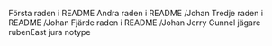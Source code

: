 Första raden i README
Andra raden i README /Johan
Tredje raden i README /Johan
Fjärde raden i README /Johan
Jerry
Gunnel jägare
rubenEast
jura
notype
